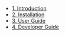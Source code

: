   * [1. Introduction](1_Introduction.md)
  * [2. Installation](2_Installation.md)
  * [3. User Guide](3_UserGuide.md)
  * [4. Developer Guide](4_DeveloperGuide.md)

